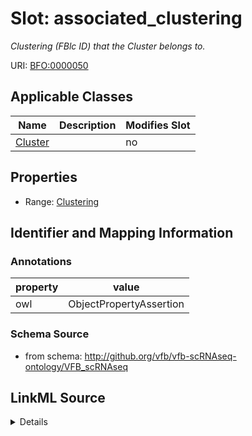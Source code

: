 # Slot: associated_clustering


_Clustering (FBlc ID) that the Cluster belongs to._



URI: [BFO:0000050](http://purl.obolibrary.org/obo/BFO_0000050)



<!-- no inheritance hierarchy -->




## Applicable Classes

| Name | Description | Modifies Slot |
| --- | --- | --- |
[Cluster](Cluster.md) |  |  no  |







## Properties

* Range: [Clustering](Clustering.md)





## Identifier and Mapping Information





### Annotations

| property | value |
| --- | --- |
| owl | ObjectPropertyAssertion |



### Schema Source


* from schema: http://github.org/vfb/vfb-scRNAseq-ontology/VFB_scRNAseq




## LinkML Source

<details>
```yaml
name: associated_clustering
annotations:
  owl:
    tag: owl
    value: ObjectPropertyAssertion
description: Clustering (FBlc ID) that the Cluster belongs to.
from_schema: http://github.org/vfb/vfb-scRNAseq-ontology/VFB_scRNAseq
rank: 1000
slot_uri: BFO:0000050
alias: associated_clustering
owner: Cluster
domain_of:
- Cluster
range: Clustering

```
</details>